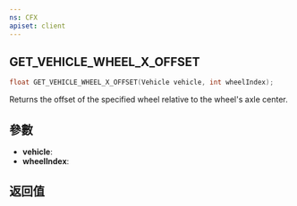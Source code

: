 ```yaml
---
ns: CFX
apiset: client
---
```

## GET_VEHICLE_WHEEL_X_OFFSET

```c
float GET_VEHICLE_WHEEL_X_OFFSET(Vehicle vehicle, int wheelIndex);
```

Returns the offset of the specified wheel relative to the wheel's axle center.

## 參數
* **vehicle**: 
* **wheelIndex**: 

## 返回值
